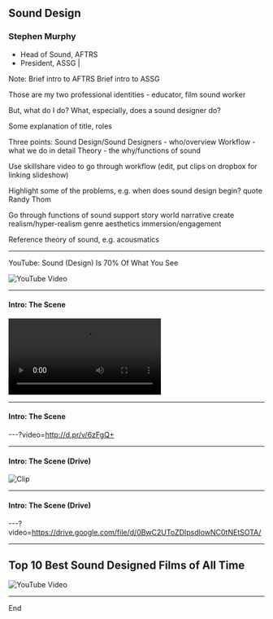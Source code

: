 ## Sound Design

### Stephen Murphy

- Head of Sound, AFTRS
- President, ASSG |

Note:
Brief intro to AFTRS
Brief intro to ASSG


Those are my two professional identities - educator, film sound worker

But, what do I do? What, especially, does a sound designer do?

Some explanation of title, roles

Three points:
Sound Design/Sound Designers - who/overview
Workflow - what we do in detail
Theory - the why/functions of sound



Use skillshare video to go through workflow (edit, put clips on dropbox for linking slideshow)

Highlight some of the problems, e.g. when does sound design begin?
quote Randy Thom

Go through functions of sound
support story world
narrative
create realism/hyper-realism
genre
aesthetics
immersion/engagement

Reference theory of sound, e.g. acousmatics

---

YouTube: Sound (Design) Is 70% Of What You See

![YouTube Video](https://www.youtube.com/embed/Jb2RRoEt4_M)

---

#### Intro: The Scene

![Clip](http://d.pr/v/6zFgQ.mp4)

---

#### Intro: The Scene

---?video=http://d.pr/v/6zFgQ+

---

#### Intro: The Scene (Drive)

![Clip](https://drive.google.com/file/d/0BwC2UToZDIpsdlowNC0tNEtSOTA/)

---

#### Intro: The Scene (Drive)

---?video=https://drive.google.com/file/d/0BwC2UToZDIpsdlowNC0tNEtSOTA/

---

## Top 10 Best Sound Designed Films of All Time
![YouTube Video](https://www.youtube.com/embed/GBrl96hyChc)

---

End